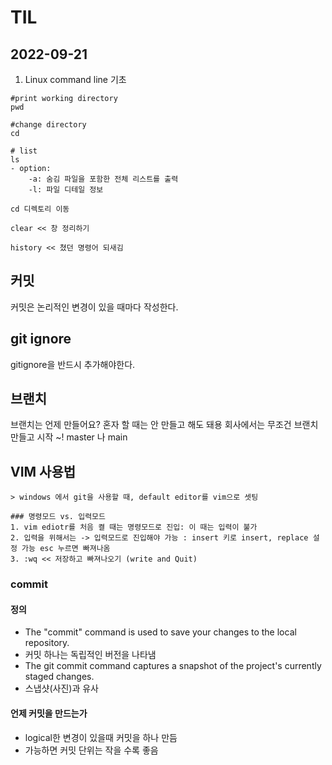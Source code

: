 # TIL

## 2022-09-21

1. Linux command line 기초
```
#print working directory
pwd
```
```
#change directory
cd
```
```
# list
ls
- option: 
    -a: 숨김 파일을 포함한 전체 리스트를 출력
    -l: 파일 디테일 정보
```
```
cd 디렉토리 이동
```
```
clear << 창 정리하기
```
```
history << 쳤던 명령어 되새김
```

## 커밋

커밋은 논리적인 변경이 있을 때마다 작성한다.

## git ignore
gitignore을 반드시 추가해야한다.

## 브랜치

브랜치는 언제 만들어요?
혼자 할 때는 안 만들고 해도 돼용
회사에서는 무조건 브랜치 만들고 시작 ~!
master 나 main 

## VIM 사용법
```
> windows 에서 git을 사용할 때, default editor를 vim으로 셋팅

### 명령모드 vs. 입력모드
1. vim ediotr를 처음 켤 때는 명령모드로 진입: 이 때는 입력이 불가
2. 입력을 위해서는 -> 입력모드로 진입해야 가능 : insert 키로 insert, replace 설정 가능 esc 누르면 빠져나옴
3. :wq << 저장하고 빠져나오기 (write and Quit)
```

### commit
#### 정의
  - The "commit" command is used to save your changes to the local repository.
  - 커밋 하나는 독립적인 버전을 나타냄
  - The git commit command captures a snapshot of the project's currently staged changes.
  - 스냅샷(사진)과 유사

#### 언제 커밋을 만드는가
  - logical한 변경이 있을때 커밋을 하나 만듬
  - 가능하면 커밋 단위는 작을 수록 좋음
